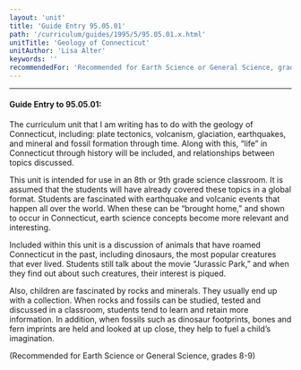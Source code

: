 ```yaml
---
layout: 'unit'
title: 'Guide Entry 95.05.01'
path: '/curriculum/guides/1995/5/95.05.01.x.html'
unitTitle: 'Geology of Connecticut'
unitAuthor: 'Lisa Alter'
keywords: ''
recommendedFor: 'Recommended for Earth Science or General Science, grades 8-9'
---
```


<body>
<hr/>
 <h4>
  Guide Entry to 95.05.01:
 </h4>
 The curriculum unit that I am writing has to do with the geology of Connecticut, including: plate tectonics, volcanism, glaciation, earthquakes, and mineral and fossil formation through time. Along with this, “life” in Connecticut through history will be included, and relationships between topics discussed.
 <p>
  This unit is intended for use in an 8th or 9th grade science classroom. It is assumed that the students will have already covered these topics in a global format. Students are fascinated with earthquake and volcanic events that happen all over the world. When these can be “brought home,” and shown to occur in Connecticut, earth science concepts become more relevant and interesting.
 </p>
 <p>
  Included within this unit is a discussion of animals that have roamed Connecticut in the past, including dinosaurs, the most popular creatures that ever lived. Students still talk about the movie “Jurassic Park,” and when they find out about such creatures, their interest is piqued.
 </p>
 <p>
  Also, children are fascinated by rocks and minerals. They usually end up with a collection. When rocks and fossils can be studied, tested and discussed in a classroom, students tend to learn and retain more information. In addition, when fossils such as dinosaur footprints, bones and fern imprints are held and looked at up close, they help to fuel a child’s imagination.
 </p>
 <p>
  (Recommended for Earth Science or General Science, grades 8-9)
 </p>

</body>
